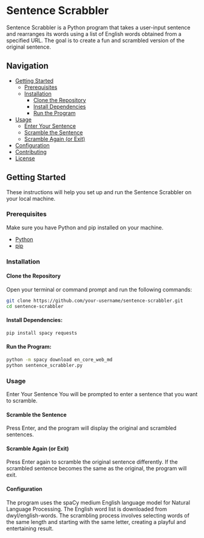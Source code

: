 # Sentence Scrabbler

Sentence Scrabbler is a Python program that takes a user-input sentence and rearranges its words using a list of English words obtained from a specified URL. The goal is to create a fun and scrambled version of the original sentence.

## Navigation

- [Getting Started](#getting-started)
  - [Prerequisites](#prerequisites)
  - [Installation](#installation)
    - [Clone the Repository](#clone-the-repository)
    - [Install Dependencies](#install-dependencies)
    - [Run the Program](#run-the-program)
- [Usage](#usage)
  - [Enter Your Sentence](#enter-your-sentence)
  - [Scramble the Sentence](#scramble-the-sentence)
  - [Scramble Again (or Exit)](#scramble-again-or-exit)
- [Configuration](#configuration)
- [Contributing](#contributing)
- [License](#license)

## Getting Started

These instructions will help you set up and run the Sentence Scrabbler on your local machine.

### Prerequisites

Make sure you have Python and pip installed on your machine.

- [Python](https://www.python.org/downloads/)
- [pip](https://pip.pypa.io/en/stable/installation/)

### Installation

#### Clone the Repository

Open your terminal or command prompt and run the following commands:

```bash
git clone https://github.com/your-username/sentence-scrabbler.git
cd sentence-scrabbler
```
#### Install Dependencies:

```bash
pip install spacy requests
```
#### Run the Program:
```bash
python -m spacy download en_core_web_md
python sentence_scrabbler.py
```
### Usage
Enter Your Sentence
You will be prompted to enter a sentence that you want to scramble.

#### Scramble the Sentence
Press Enter, and the program will display the original and scrambled sentences.

#### Scramble Again (or Exit)
Press Enter again to scramble the original sentence differently. If the scrambled sentence becomes the same as the original, the program will exit.

#### Configuration
The program uses the spaCy medium English language model for Natural Language Processing.
The English word list is downloaded from dwyl/english-words.
The scrambling process involves selecting words of the same length and starting with the same letter, creating a playful and entertaining result.



